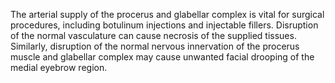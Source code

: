 The arterial supply of the procerus and glabellar complex is vital for surgical procedures, including botulinum injections and injectable fillers. Disruption of the normal vasculature can cause necrosis of the supplied tissues. Similarly, disruption of the normal nervous innervation of the procerus muscle and glabellar complex may cause unwanted facial drooping of the medial eyebrow region.